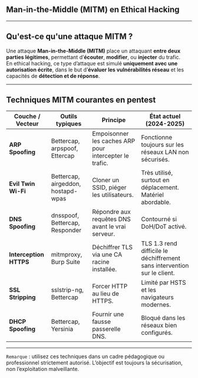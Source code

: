 ## Man‑in‑the‑Middle (MITM) en Ethical Hacking

---

## Qu'est-ce qu'une attaque MITM ?

Une attaque **Man-in-the-Middle (MITM)** place un attaquant **entre deux parties légitimes**, permettant d’**écouter**, **modifier**, ou **injecter** du trafic.  
En ethical hacking, ce type d’attaque est simulé **uniquement avec une autorisation écrite**, dans le but d’**évaluer les vulnérabilités réseau** et les capacités de **détection et de réponse**.

---

## Techniques MITM courantes en pentest

| Couche / Vecteur         | Outils typiques                         | Principe                             | État actuel (2024-2025) |
|--------------------------|-----------------------------------------|--------------------------------------|--------------------------|
| **ARP Spoofing**         | Bettercap, arpspoof, Ettercap           | Empoisonner les caches ARP pour intercepter le trafic. | Fonctionne toujours sur les réseaux LAN non sécurisés. |
| **Evil Twin Wi-Fi**      | Bettercap, airgeddon, hostapd-wpas      | Cloner un SSID, piéger les utilisateurs. | Très utilisé, surtout en déplacement. Matériel abordable. |
| **DNS Spoofing**         | dnsspoof, Bettercap, Responder          | Répondre aux requêtes DNS avant le vrai serveur. | Contourné si DoH/DoT activé. |
| **Interception HTTPS**   | mitmproxy, Burp Suite                   | Déchiffrer TLS via une CA racine installée. | TLS 1.3 rend difficile le déchiffrement sans intervention sur le client. |
| **SSL Stripping**        | sslstrip-ng, Bettercap                 | Forcer HTTP au lieu de HTTPS.        | Limité par HSTS et les navigateurs modernes. |
| **DHCP Spoofing**        | Bettercap, Yersinia                     | Fournir une fausse passerelle DNS.   | Bloqué dans les réseaux bien configurés. |

---

`Remarque` : utilisez ces techniques dans un cadre pédagogique ou professionnel strictement autorisé. L’objectif est toujours la sécurisation, non l’exploitation malveillante. 